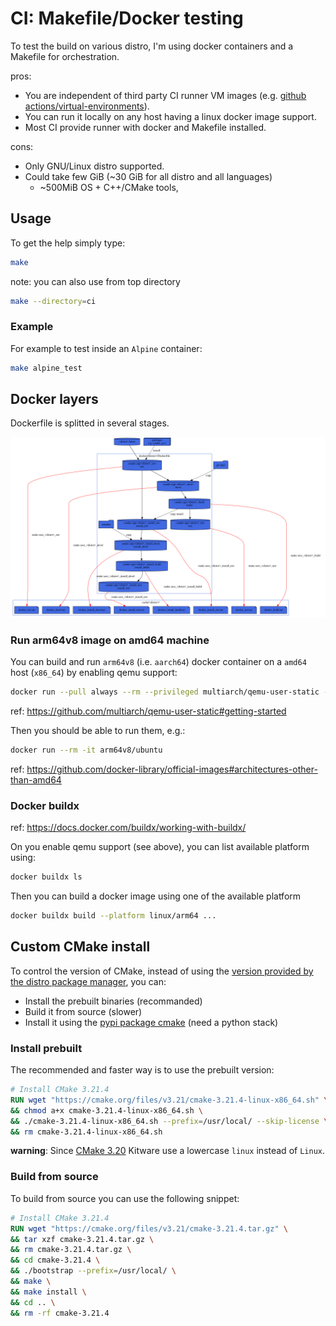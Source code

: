 # CI: Makefile/Docker testing

To test the build on various distro, I'm using docker containers and a Makefile for orchestration.

pros:
* You are independent of third party CI runner VM images (e.g. [github actions/virtual-environments](https://github.com/actions/virtual-environments)).
* You can run it locally on any host having a linux docker image support.
* Most CI provide runner with docker and Makefile installed.

cons:
* Only GNU/Linux distro supported.
* Could take few GiB (~30 GiB for all distro and all languages)
  * ~500MiB OS + C++/CMake tools,

## Usage

To get the help simply type:
```sh
make
```

note: you can also use from top directory
```sh
make --directory=ci
```

### Example
For example to test inside an `Alpine` container:
```sh
make alpine_test
```

## Docker layers

Dockerfile is splitted in several stages.

![docker](docs/docker.svg)

### Run arm64v8 image on amd64 machine
You can build and run `arm64v8` (i.e. `aarch64`) docker container on a `amd64` host (`x86_64`) by enabling qemu support:
```sh
docker run --pull always --rm --privileged multiarch/qemu-user-static --reset -p yes
```
ref: https://github.com/multiarch/qemu-user-static#getting-started

Then you should be able to run them, e.g.:
```sh
docker run --rm -it arm64v8/ubuntu
```
ref: https://github.com/docker-library/official-images#architectures-other-than-amd64

### Docker buildx
ref: https://docs.docker.com/buildx/working-with-buildx/

On you enable qemu support (see above), you can list available platform using:
```sh
docker buildx ls
```
Then you can build a docker image using one of the available platform
```sh
docker buildx build --platform linux/arm64 ...
```

## Custom CMake install

To control the version of CMake, instead of using the
[version provided by the distro package manager](https://repology.org/project/cmake/badges), you can:
* Install the prebuilt binaries (recommanded) 
* Build it from source (slower)
* Install it using the [pypi package cmake](https://pypi.org/project/cmake/) (need a python stack)

### Install prebuilt
The recommended and faster way is to use the prebuilt version:
```Dockerfile
# Install CMake 3.21.4
RUN wget "https://cmake.org/files/v3.21/cmake-3.21.4-linux-x86_64.sh" \
&& chmod a+x cmake-3.21.4-linux-x86_64.sh \
&& ./cmake-3.21.4-linux-x86_64.sh --prefix=/usr/local/ --skip-license \
&& rm cmake-3.21.4-linux-x86_64.sh
```

**warning**: Since [CMake 3.20](https://cmake.org/files/v3.20/) Kitware use a lowercase `linux` instead of `Linux`.

### Build from source
To build from source you can use the following snippet:
```Dockerfile
# Install CMake 3.21.4
RUN wget "https://cmake.org/files/v3.21/cmake-3.21.4.tar.gz" \
&& tar xzf cmake-3.21.4.tar.gz \
&& rm cmake-3.21.4.tar.gz \
&& cd cmake-3.21.4 \
&& ./bootstrap --prefix=/usr/local/ \
&& make \
&& make install \
&& cd .. \
&& rm -rf cmake-3.21.4
```

